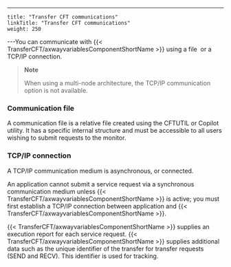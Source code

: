 ---
    title: "Transfer CFT communications"
    linkTitle: "Transfer CFT communications"
    weight: 250
---You can communicate with {{< TransferCFT/axwayvariablesComponentShortName  >}} using a file  or a TCP/IP connection.

> **Note**
>
> When using a multi-node architecture, the TCP/IP communication option is not available.

### Communication file

A communication file is a relative file created using the CFTUTIL or Copilot utility. It has a specific internal structure and must be accessible to all users wishing to submit requests to the monitor.

### TCP/IP connection

A TCP/IP communication medium is asynchronous, or connected.

An application cannot submit a service request via a synchronous communication medium unless {{< TransferCFT/axwayvariablesComponentShortName  >}} is active; you must first establish a TCP/IP connection between application and {{< TransferCFT/axwayvariablesComponentShortName  >}}.

{{< TransferCFT/axwayvariablesComponentShortName  >}} supplies an execution report for each service request. {{< TransferCFT/axwayvariablesComponentShortName  >}} supplies additional data such as the unique identifier of the transfer for transfer requests (SEND and RECV). This identifier is used for tracking.
